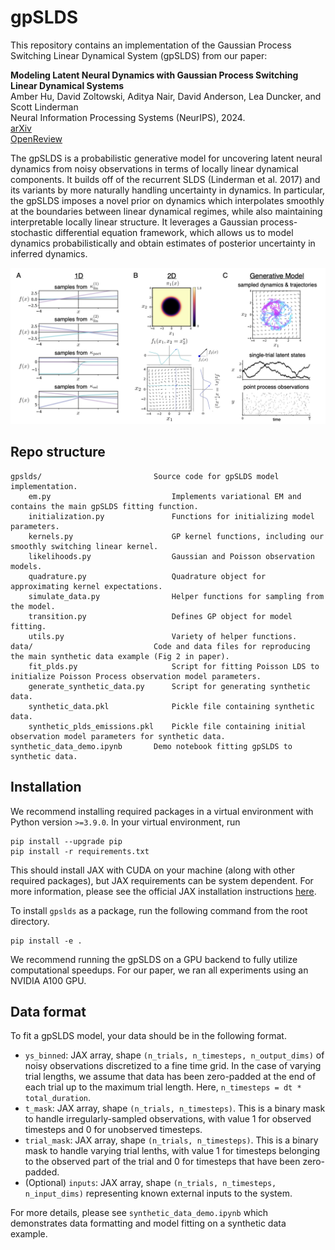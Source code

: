 # gpSLDS

This repository contains an implementation of the Gaussian Process Switching Linear Dynamical System (gpSLDS) from our paper:

**Modeling Latent Neural Dynamics with Gaussian Process Switching Linear Dynamical Systems**  
Amber Hu, David Zoltowski, Aditya Nair, David Anderson, Lea Duncker, and Scott Linderman\
Neural Information Processing Systems (NeurIPS), 2024.\
[arXiv](https://arxiv.org/abs/2408.03330)  
[OpenReview](https://openreview.net/forum?id=LX1lwP90kt&referrer=%5Bthe%20profile%20of%20Amber%20Hu%5D(%2Fprofile%3Fid%3D~Amber_Hu1))

The gpSLDS is a probabilistic generative model for uncovering latent neural dynamics from noisy observations in terms of locally linear dynamical components. It builds off of the recurrent SLDS (Linderman et al. 2017) and its variants by more naturally handling uncertainty in dynamics. In particular, the gpSLDS imposes a novel prior on dynamics which interpolates smoothly at the boundaries between linear dynamical regimes, while also maintaining interpretable locally linear structure. It leverages a Gaussian process-stochastic differential equation framework, which allows us to model dynamics probabilistically and obtain estimates of posterior uncertainty in inferred dynamics.

![](./figs/gpslds_fig1.png)

## Repo structure
```
gpslds/                         Source code for gpSLDS model implementation.
    em.py                           Implements variational EM and contains the main gpSLDS fitting function.
    initialization.py               Functions for initializing model parameters.
    kernels.py                      GP kernel functions, including our smoothly switching linear kernel.
    likelihoods.py                  Gaussian and Poisson observation models.
    quadrature.py                   Quadrature object for approximating kernel expectations.
    simulate_data.py                Helper functions for sampling from the model.
    transition.py                   Defines GP object for model fitting.
    utils.py                        Variety of helper functions.
data/                           Code and data files for reproducing the main synthetic data example (Fig 2 in paper).
    fit_plds.py                     Script for fitting Poisson LDS to initialize Poisson Process observation model parameters.
    generate_synthetic_data.py      Script for generating synthetic data.
    synthetic_data.pkl              Pickle file containing synthetic data.
    synthetic_plds_emissions.pkl    Pickle file containing initial observation model parameters for synthetic data.
synthetic_data_demo.ipynb       Demo notebook fitting gpSLDS to synthetic data.
```

## Installation
We recommend installing required packages in a virtual environment with Python version `>=3.9.0`. In your virtual environment, run
```
pip install --upgrade pip
pip install -r requirements.txt
```
This should install JAX with CUDA on your machine (along with other required packages), but JAX requirements can be system dependent. For more information, please see the official JAX installation instructions [here](https://github.com/jax-ml/jax#installation).

To install `gpslds` as a package, run the following command from the root directory.
```
pip install -e .
```

We recommend running the gpSLDS on a GPU backend to fully utilize computational speedups. For our paper, we ran all experiments using an NVIDIA A100 GPU. 

## Data format
To fit a gpSLDS model, your data should be in the following format.
- `ys_binned`: JAX array, shape `(n_trials, n_timesteps, n_output_dims)` of noisy observations discretized to a fine time grid. In the case of varying trial lengths, we assume that data has been zero-padded at the end of each trial up to the maximum trial length. Here, `n_timesteps = dt * total_duration`.
- `t_mask`: JAX array, shape `(n_trials, n_timesteps)`. This is a binary mask to handle irregularly-sampled observations, with value 1 for observed timesteps and 0 for unobserved timesteps.
- `trial_mask`: JAX array, shape `(n_trials, n_timesteps)`. This is a binary mask to handle varying trial lenths, with value 1 for timesteps belonging to the observed part of the trial and 0 for timesteps that have been zero-padded. 
- (Optional) `inputs`: JAX array, shape `(n_trials, n_timesteps, n_input_dims)` representing known external inputs to the system.

For more details, please see `synthetic_data_demo.ipynb` which demonstrates data formatting and model fitting on a synthetic data example.
